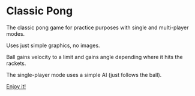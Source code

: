 # Classic Pong

The classic pong game for practice purposes with single and multi-player modes.

Uses just simple graphics, no images.

Ball gains velocity to a limit and gains angle depending where it hits the rackets.

The single-player mode uses a simple AI (just follows the ball).

[Enjoy it!](https://github.com/PChambino/classic-pong/releases/download/v0.2/Pong.jar)
